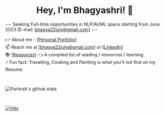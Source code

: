 <h1 align="center">Hey, I'm Bhagyashri! 👋</h1>

--- Seeking Full-time opportunities in NLP/AI/ML space starting from June 2023 [E-mail: bhagya22july@gmail.com] ---

👉 About me - [<a href = "https://patilbp.github.io/">Personal Portfolio</a>]
<br>
📫 Reach me at [bhagya22july@gmail.com] or [<a href = "https://www.linkedin.com/in/bhagyashripatil/">LinkedIn</a>]
<br>
📚 [<a href = "https://patilbp.github.io/resources/">Resources</a>] 👈 A compiled list of reading / resources / learning.<br>
⚡ Fun fact: Travelling, Cooking and Painting is what you'll not find on my Resume.

<br>

![Paritosh's github stats](https://github-readme-stats.vercel.app/api?username=patilbp&show_icons=true&count_private=true)

<br>

[![Hits](https://hits.seeyoufarm.com/api/count/incr/badge.svg?url=https%3A%2F%2Fgithub.com%2Fpatilbp&count_bg=%2379C83D&title_bg=%23555555&icon=&icon_color=%23E7E7E7&title=Profile&edge_flat=false)](https://hits.seeyoufarm.com)
